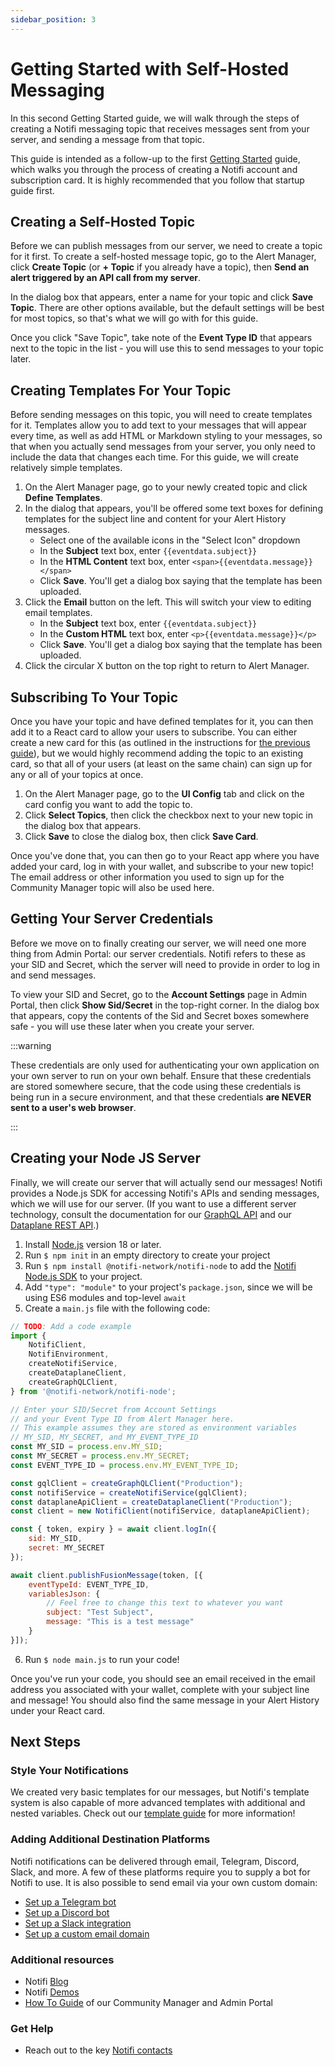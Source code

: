 ```yaml
---
sidebar_position: 3
---
```


# Getting Started with Self-Hosted Messaging

In this second Getting Started guide, we will walk through the steps of
creating a Notifi messaging topic that receives messages sent from
your server, and sending a message from that topic.

This guide is intended as a follow-up to the first
[Getting Started](./getting-started) guide, which walks you through the
process of creating a Notifi account and subscription card. It is highly
recommended that you follow that startup guide first.

## Creating a Self-Hosted Topic

Before we can publish messages from our server, we need to create a topic
for it first. To create a self-hosted message topic, go to the Alert Manager,
click **Create Topic** (or **+ Topic** if you already have a topic), then
**Send an alert triggered by an API call from my server**.

In the dialog box that appears, enter a name for your topic and click **Save Topic**.
There are other options available, but the default settings will be best for
most topics, so that's what we will go with for this guide. 

Once you click "Save Topic",
take note of the **Event Type ID** that appears next to the topic in the list - you
will use this to send messages to your topic later.

## Creating Templates For Your Topic

Before sending messages on this topic, you will need to create templates for it.
Templates allow you to add text to your messages that will appear every time, as well
as add HTML or Markdown styling to your messages, so that when you actually send messages from your
server, you only need to include the data that changes each time. For this guide, we
will create relatively simple templates.

1. On the Alert Manager page, go to your newly created topic and click **Define Templates**.
2. In the dialog that appears, you'll be offered some text boxes for defining templates
   for the subject line and content for your Alert History messages.
   - Select one of the available icons in the "Select Icon" dropdown
   - In the **Subject** text box, enter `{{eventdata.subject}}`
   - In the **HTML Content** text box, enter `<span>{{eventdata.message}}</span>`
   - Click **Save**. You'll get a dialog box saying that the template has been uploaded.
3. Click the **Email** button on the left. This will switch your view to editing
   email templates.
   - In the **Subject** text box, enter `{{eventdata.subject}}`
   - In the **Custom HTML** text box, enter `<p>{{eventdata.message}}</p>`
   - Click **Save**. You'll get a dialog box saying that the template has been uploaded.
4. Click the circular X button on the top right to return to Alert Manager.

<!--TODO: Screenshots-->

## Subscribing To Your Topic

Once you have your topic and have defined templates for it, you can then add it to a React card
to allow your users to subscribe. You can either create a new card for this (as outlined in
the instructions for [the previous guide](./getting-started)), but we would highly recommend
adding the topic to an existing card, so that all of your users (at least on the same chain)
can sign up for any or all of your topics at once.

1. On the Alert Manager page, go to the **UI Config** tab and click on the card config you
   want to add the topic to.
2. Click **Select Topics**, then click the checkbox next to your new topic in the dialog box that appears.
3. Click **Save** to close the dialog box, then click **Save Card**.

Once you've done that, you can then go to your React app where you have added your card,
log in with your wallet, and subscribe to your new topic! The email address or other information
you used to sign up for the Community Manager topic will also be used here.

<!--TODO: Screenshots-->

## Getting Your Server Credentials

Before we move on to finally creating our server, we will need one more thing from Admin Portal:
our server credentials. Notifi refers to these as your SID and Secret, which the server will need to
provide in order to log in and send messages.

To view your SID and Secret, go to the **Account Settings** page in Admin Portal, then click
**Show Sid/Secret** in the top-right corner. In the dialog box that appears, copy the contents
of the Sid and Secret boxes somewhere safe - you will use these later when you create your server.

:::warning

These credentials are only used for authenticating your own application on your own server to run
on your own behalf. Ensure that these credentials are stored somewhere secure, that the code using these
credentials is being run in a secure environment, and that these credentials 
**are NEVER sent to a user's web browser**.

:::

## Creating your Node JS Server

Finally, we will create our server that will actually send our messages! Notifi provides a Node.js
SDK for accessing Notifi's APIs and sending messages, which we will use for our server. (If you want to
use a different server technology, consult the documentation for our [GraphQL API](./alert-subscribe/graphql-api)
and our [Dataplane REST API](./alert-trigger/dataplane-api/).)

1. Install [Node.js](https://nodejs.org/en) version 18 or later.
2. Run `$ npm init` in an empty directory to create your project
3. Run `$ npm install @notifi-network/notifi-node` to add the [Notifi Node.js SDK](https://www.npmjs.com/package/@notifi-network/notifi-node)
   to your project.
4. Add `"type": "module"` to your project's `package.json`, since we will be using ES6 modules and top-level `await`
5. Create a `main.js` file with the following code:

```javascript
// TODO: Add a code example
import {
    NotifiClient,
    NotifiEnvironment,
    createNotifiService, 
    createDataplaneClient, 
    createGraphQLClient,
} from '@notifi-network/notifi-node';

// Enter your SID/Secret from Account Settings
// and your Event Type ID from Alert Manager here.
// This example assumes they are stored as environment variables
// MY_SID, MY_SECRET, and MY_EVENT_TYPE_ID
const MY_SID = process.env.MY_SID;
const MY_SECRET = process.env.MY_SECRET;
const EVENT_TYPE_ID = process.env.MY_EVENT_TYPE_ID;

const gqlClient = createGraphQLClient("Production");
const notifiService = createNotifiService(gqlClient);
const dataplaneApiClient = createDataplaneClient("Production");
const client = new NotifiClient(notifiService, dataplaneApiClient);

const { token, expiry } = await client.logIn({
    sid: MY_SID,
    secret: MY_SECRET
});

await client.publishFusionMessage(token, [{
    eventTypeId: EVENT_TYPE_ID,
    variablesJson: {
        // Feel free to change this text to whatever you want
        subject: "Test Subject",
        message: "This is a test message"
    }
}]);
```

6. Run `$ node main.js` to run your code!

Once you've run your code, you should see an email received in the email address
you associated with your wallet, complete with your subject line and message!
You should also find the same message in your Alert History under your React card.

## Next Steps

### Style Your Notifications

We created very basic templates for our messages, but Notifi's template system is
also capable of more advanced templates with additional and nested variables. Check
out our [template guide](./styling-your-notifications/) for more information!

### Adding Additional Destination Platforms

Notifi notifications can be delivered through email, Telegram, Discord, Slack,
and more. A few of these platforms require you to supply a bot for Notifi to use.
It is also possible to send email via your own custom domain:

- [Set up a Telegram bot](./target-setup/tg-bot)
- [Set up a Discord bot](./target-setup/discord-bot)
- [Set up a Slack integration](./target-setup/slack-integration)
- [Set up a custom email domain](./target-setup/email-domain)

### Additional resources

- Notifi [Blog](https://notifi.network/blog)
- Notifi [Demos](https://notifi.network/demos)
- [How To Guide](https://www.figma.com/proto/EDRHnzmXsLRrmM1VBc57Hw/Notifi-Slides?page-id=3859%3A1161&node-id=3859-1287&viewport=643%2C485%2C0.09&scaling=min-zoom&starting-point-node-id=3859%3A1287) of our Community Manager and Admin Portal

### Get Help

<!-- - We use Jira as a ticketing platform to track issues, questions, and requests at Notifi. If you have anything that you need from us, please create a **support ticket** using the link [here](https://notifi.atlassian.net/servicedesk/customer/portals) -->
- Reach out to the key [Notifi contacts](https://docs.google.com/document/d/1zVu-8iXdz1mOGievDutJX4Fs_7RXqe19LdyK4LqNmTA)